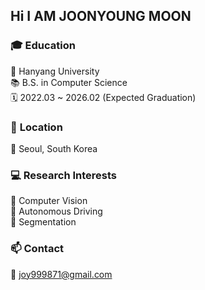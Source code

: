 ## Hi I AM JOONYOUNG MOON

### 🎓 **Education**    
🏫 Hanyang University   
📚 B.S. in Computer Science   
🗓️ 2022.03 ~ 2026.02 (Expected Graduation)   

### 📍 **Location**   
📌 Seoul, South Korea   

### 💻 **Research Interests**   
📸 Computer Vision     
🚗 Autonomous Driving    
🧩 Segmentation    

### 📫 Contact
📧 [joy999871@gmail.com](mailto:joy999871@gmail.com)  
